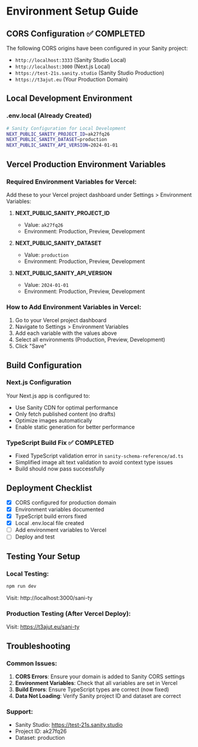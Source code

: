 # Environment Setup Guide

## CORS Configuration ✅ COMPLETED

The following CORS origins have been configured in your Sanity project:

- `http://localhost:3333` (Sanity Studio Local)
- `http://localhost:3000` (Next.js Local)
- `https://test-21s.sanity.studio` (Sanity Studio Production)
- `https://t3ajut.eu` (Your Production Domain)

## Local Development Environment

### .env.local (Already Created)

```bash
# Sanity Configuration for Local Development
NEXT_PUBLIC_SANITY_PROJECT_ID=ak27fq26
NEXT_PUBLIC_SANITY_DATASET=production
NEXT_PUBLIC_SANITY_API_VERSION=2024-01-01
```

## Vercel Production Environment Variables

### Required Environment Variables for Vercel:

Add these to your Vercel project dashboard under Settings > Environment Variables:

1. **NEXT_PUBLIC_SANITY_PROJECT_ID**

   - Value: `ak27fq26`
   - Environment: Production, Preview, Development

2. **NEXT_PUBLIC_SANITY_DATASET**

   - Value: `production`
   - Environment: Production, Preview, Development

3. **NEXT_PUBLIC_SANITY_API_VERSION**
   - Value: `2024-01-01`
   - Environment: Production, Preview, Development

### How to Add Environment Variables in Vercel:

1. Go to your Vercel project dashboard
2. Navigate to Settings > Environment Variables
3. Add each variable with the values above
4. Select all environments (Production, Preview, Development)
5. Click "Save"

## Build Configuration

### Next.js Configuration

Your Next.js app is configured to:

- Use Sanity CDN for optimal performance
- Only fetch published content (no drafts)
- Optimize images automatically
- Enable static generation for better performance

### TypeScript Build Fix ✅ COMPLETED

- Fixed TypeScript validation error in `sanity-schema-reference/ad.ts`
- Simplified image alt text validation to avoid context type issues
- Build should now pass successfully

## Deployment Checklist

- [x] CORS configured for production domain
- [x] Environment variables documented
- [x] TypeScript build errors fixed
- [x] Local .env.local file created
- [ ] Add environment variables to Vercel
- [ ] Deploy and test

## Testing Your Setup

### Local Testing:

```bash
npm run dev
```

Visit: http://localhost:3000/sani-ty

### Production Testing (After Vercel Deploy):

Visit: https://t3ajut.eu/sani-ty

## Troubleshooting

### Common Issues:

1. **CORS Errors**: Ensure your domain is added to Sanity CORS settings
2. **Environment Variables**: Check that all variables are set in Vercel
3. **Build Errors**: Ensure TypeScript types are correct (now fixed)
4. **Data Not Loading**: Verify Sanity project ID and dataset are correct

### Support:

- Sanity Studio: https://test-21s.sanity.studio
- Project ID: ak27fq26
- Dataset: production
